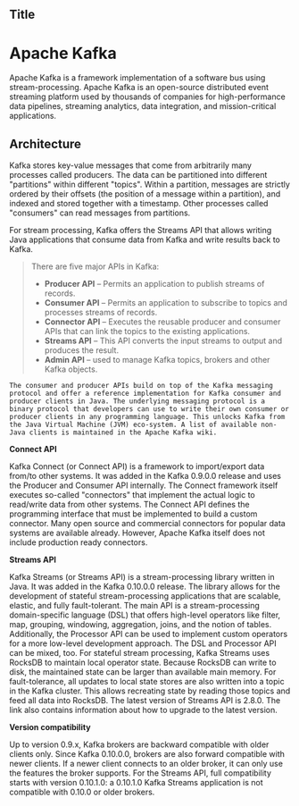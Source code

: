 ## Title
# Apache Kafka
Apache Kafka is a framework implementation of a software bus using stream-processing. Apache Kafka is an open-source distributed event streaming platform used by thousands of companies for high-performance data pipelines, streaming analytics, data integration, and mission-critical applications.

## Architecture  
Kafka stores key-value messages that come from arbitrarily many processes called producers. The data can be partitioned into different "partitions" within different "topics". Within a partition, messages are strictly ordered by their offsets (the position of a message within a partition), and indexed and stored together with a timestamp. Other processes called "consumers" can read messages from partitions. 

For stream processing, Kafka offers the Streams API that allows writing Java applications that consume data from Kafka and write results back to Kafka.

>There are five major APIs in Kafka: 
> - **Producer API** – Permits an application to publish streams of records.
> - **Consumer API** – Permits an application to subscribe to topics and processes streams of records.
> - **Connector API** – Executes the reusable producer and consumer APIs that can link the topics to the existing applications.
> - **Streams API** – This API converts the input streams to output and produces the result.
> - **Admin API** – used to manage Kafka topics, brokers and other Kafka objects.
 
    The consumer and producer APIs build on top of the Kafka messaging protocol and offer a reference implementation for Kafka consumer and producer clients in Java. The underlying messaging protocol is a binary protocol that developers can use to write their own consumer or producer clients in any programming language. This unlocks Kafka from the Java Virtual Machine (JVM) eco-system. A list of available non-Java clients is maintained in the Apache Kafka wiki.

**Connect API**

Kafka Connect (or Connect API) is a framework to import/export data from/to other systems. It was added in the Kafka 0.9.0.0 release and uses the Producer and Consumer API internally. The Connect framework itself executes so-called "connectors" that implement the actual logic to read/write data from other systems. The Connect API defines the programming interface that must be implemented to build a custom connector. Many open source and commercial connectors for popular data systems are available already. However, Apache Kafka itself does not include production ready connectors.

**Streams API**

Kafka Streams (or Streams API) is a stream-processing library written in Java. It was added in the Kafka 0.10.0.0 release. The library allows for the development of stateful stream-processing applications that are scalable, elastic, and fully fault-tolerant. The main API is a stream-processing domain-specific language (DSL) that offers high-level operators like filter, map, grouping, windowing, aggregation, joins, and the notion of tables. Additionally, the Processor API can be used to implement custom operators for a more low-level development approach. The DSL and Processor API can be mixed, too. For stateful stream processing, Kafka Streams uses RocksDB to maintain local operator state. Because RocksDB can write to disk, the maintained state can be larger than available main memory. For fault-tolerance, all updates to local state stores are also written into a topic in the Kafka cluster. This allows recreating state by reading those topics and feed all data into RocksDB. The latest version of Streams API is 2.8.0. The link also contains information about how to upgrade to the latest version.

**Version compatibility**

Up to version 0.9.x, Kafka brokers are backward compatible with older clients only. Since Kafka 0.10.0.0, brokers are also forward compatible with newer clients. If a newer client connects to an older broker, it can only use the features the broker supports. For the Streams API, full compatibility starts with version 0.10.1.0: a 0.10.1.0 Kafka Streams application is not compatible with 0.10.0 or older brokers. 